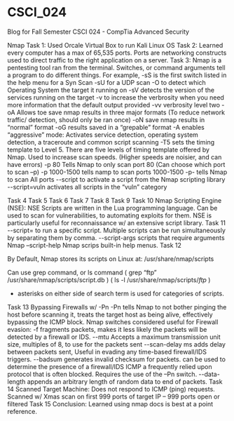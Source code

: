 # CSCI_024
Blog for Fall Semester CSCI 024 - CompTia Advanced Security



Nmap
Task 1: Used Orcale Virtual Box to run Kali Linux OS
Task 2: Learned every computer has a max of 65,535 ports. Ports are networking constructs used to direct traffic to the right application on a server.
Task 3: Nmap is a pentesting tool ran from the terminal. Switches, or command arguments tell a program to do different things. For example,
-sS	is the first switch listed in the help menu for a Syn Scan
-sU	for a UDP scan
-O	to detect which Operating System the target it running on
-sV	detects the version of the services running on the target
-v	to increase the verbrosity when you need more information that the default output provided
-vv	verbrosity level two
-oA	Allows toe save nmap results in three major formats
(To reduce network traffic/ detection, should only be ran once)
-oN	save nmap results in “normal” format
-oG	results saved in a “grepable” format
-A	enables “aggressive” mode: 
Activates service detection, 
operating system detection,
 a traceroute and common script scanning
-T5	sets the timing template to Level 5.
There are five levels of timing template offered by Nmap.
Used to increase scan speeds. (Higher speeds are noisier, and can have errors)
-p 80	Tells Nmap to only scan port 80
(Can choose which port to scan –p)
-p 1000-1500	tells namp to scan ports 1000-1500
-p-	tells Nmap to scan All ports
--script		to activate a script from the Nmap scripting library
--script=vuln		activates all scripts in the “vuln” category

Task 4
Task 5
Task 6
Task 7
Task 8
Task 9
Task 10
Nmap Scripting Engine (NSE):
NSE Scripts are written in the Lua programming language.
Can be used to scan for vulnerabilities, to automating exploits for them.
NSE is particularly useful for reconnaissance w/ an extensive script library.
Task 11
--script=<script-name>		to run a specific script.
Multiple scripts can be run simultaneously by separating them by 				comma.
--script-args			scripts that require arguments
Nmap –script-help <script-name>	Nmap scrips built-in help menus.
Task 12

By Default, Nmap stores its scripts on Linux at:	/usr/share/nmap/scripts

Can use grep command, or ls command
( grep “ftp” /usr/share/nmap/scripts/script.db )
( ls -l /usr/share/nmap/scripts/*ftp* )

*	asterisks on either side of search term is used for categories of scripts.

Task 13
Bypassing Firewalls w/ -Pn 
-Pn
tells Nmap to not bother pinging the host before scanning it, treats the target host as being 	alive, effectively bypassing the ICMP block.
Nmap switches considered useful for Firewall evasion:
-f			fragments packets, makes it less likely the packets will be detected by a firewall 			or IDS.
--mtu <number>	Accepts a maximum transmission unit size, multiples of 8, to use for the packets 			sent
--scan-delay <time>ms
adds delay between packets sent,
Useful in evading any time-based firewall/IDS triggers.
--badsum		generates invalid checksum for packets.
can be used to determine the presence of a firewall/IDS
ICMP			a frequently relied upon protocol that is often blocked. 
Requires the use of the –Pn switch.
--data-length		appends an arbitrary length of random data to end of packets.
Task 14
Scanned Target Machine: Does not respond to ICMP (ping) requests.
Scanned w/ Xmas scan on first 999 ports of target IP – 999 ports open or filtered
Task 15
Conclusion:	Learned using nmap docs is best at a point reference.

